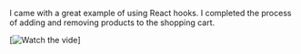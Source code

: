 I came with a great example of using React hooks. I completed the process of adding and removing products to the shopping cart.



[![Watch the vide](sepet.gif)]